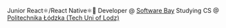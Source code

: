 Junior React⚛️/React Native⚛️📱 Developer @ [Software Bay](https://softwarebay.io/en)
Studying CS @ [Politechnika Łódzka (Tech Uni of Lodz)](https://p.lodz.pl/)
